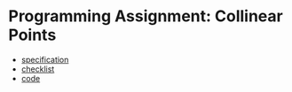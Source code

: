 # Programming Assignment: Collinear Points

- [specification](http://coursera.cs.princeton.edu/algs4/assignments/collinear.html)
- [checklist](http://coursera.cs.princeton.edu/algs4/checklists/collinear.html)
- [code](.)